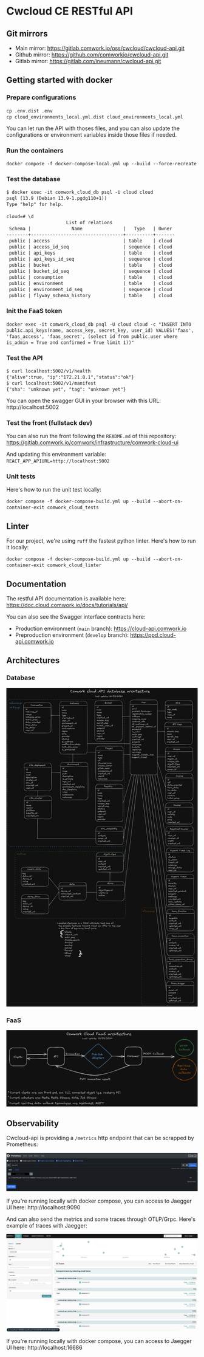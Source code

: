 # Cwcloud CE RESTful API

## Git mirrors

* Main mirror: https://gitlab.comwork.io/oss/cwcloud/cwcloud-api.git
* Github mirror: https://github.com/comworkio/cwcloud-api.git
* Gitlab mirror: https://gitlab.com/ineumann/cwcloud-api.git

## Getting started with docker

### Prepare configurations

```shell
cp .env.dist .env
cp cloud_environments_local.yml.dist cloud_environments_local.yml
```

You can let run the API with thoses files, and you can also update the configurations or environment variables inside those files if needed.

### Run the containers

```shell
docker compose -f docker-compose-local.yml up --build --force-recreate
```

### Test the database

```shell
$ docker exec -it comwork_cloud_db psql -U cloud cloud
psql (13.9 (Debian 13.9-1.pgdg110+1))
Type "help" for help.

cloud=# \d
                      List of relations
 Schema |               Name               |   Type   | Owner 
--------+----------------------------------+----------+-------
 public | access                           | table    | cloud
 public | access_id_seq                    | sequence | cloud
 public | api_keys                         | table    | cloud
 public | api_keys_id_seq                  | sequence | cloud
 public | bucket                           | table    | cloud
 public | bucket_id_seq                    | sequence | cloud
 public | consumption                      | table    | cloud
 public | environment                      | table    | cloud
 public | environment_id_seq               | sequence | cloud
 public | flyway_schema_history            | table    | cloud
```

### Init the FaaS token

```shell
docker exec -it comwork_cloud_db psql -U cloud cloud -c "INSERT INTO public.api_keys(name, access_key, secret_key, user_id) VALUES('faas', 'faas_access', 'faas_secret', (select id from public.user where is_admin = True and confirmed = True limit 1))"
```

### Test the API

```shell
$ curl localhost:5002/v1/health
{"alive":true, "ip":"172.21.0.1","status":"ok"}
$ curl localhost:5002/v1/manifest
{"sha": "unknown yet", "tag": "unknown yet"}
```

You can open the swagger GUI in your browser with this URL: http://localhost:5002

### Test the front (fullstack dev)

You can also run the front following the `README.md` of this repository: https://gitlab.comwork.io/comwork/infrastructure/comwork-cloud-ui

And updating this environment variable: `REACT_APP_APIURL=http://localhost:5002`

### Unit tests

Here's how to run the unit test locally:

```shell
docker compose -f docker-compose-build.yml up --build --abort-on-container-exit comwork_cloud_tests
```

## Linter

For our project, we're using `ruff` the fastest python linter. Here's how to run it locally:

```shell
docker compose -f docker-compose-build.yml up --build --abort-on-container-exit comwork_cloud_linter
```

## Documentation

The restful API documentation is available here: https://doc.cloud.comwork.io/docs/tutorials/api/

You can also see the Swagger interface contracts here:
* Production environment (`main` branch): https://cloud-api.comwork.io
* Preproduction environment (`develop` branch): https://ppd.cloud-api.comwork.io

## Architectures
### Database
![database schema](./img/database_schema.png)
### FaaS
![faas schema](./img/faas_architecture.png)

## Observability

Cwcloud-api is providing a `/metrics` http endpoint that can be scrapped by Prometheus:

![prometheus](./img/prometheus.png)

If you're running locally with docker compose, you can access to Jaegger UI here: http://localhost:9090

And can also send the metrics and some traces through OTLP/Grpc. Here's example of traces with Jaegger:

![jaegger](./img/jaegger.png)

If you're running locally with docker compose, you can access to Jaegger UI here: http://localhost:16686
